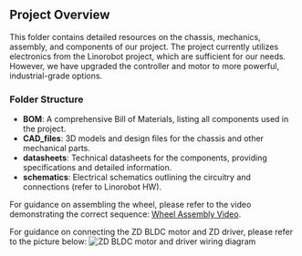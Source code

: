 ## Project Overview

This folder contains detailed resources on the chassis, mechanics, assembly, and components of our project. The project currently utilizes electronics from the Linorobot project, which are sufficient for our needs. However, we have upgraded the controller and motor to more powerful, industrial-grade options.

### Folder Structure
- **BOM**: A comprehensive Bill of Materials, listing all components used in the project.
- **CAD_files**: 3D models and design files for the chassis and other mechanical parts.
- **datasheets**: Technical datasheets for the components, providing specifications and detailed information.
- **schematics**: Electrical schematics outlining the circuitry and connections (refer to Linorobot HW).

For guidance on assembling the wheel, please refer to the video demonstrating the correct sequence:
[Wheel Assembly Video](https://youtu.be/FlsYwoiEAsk?feature=shared).

For guidance on connecting the ZD BLDC motor and ZD driver, please refer to the picture below:
![ZD BLDC motor and driver wiring diagram](https://github.com/openAMRobot/OpenAMR/blob/main/docs/hardware/pictures/ZDmotor_driver.jpg)

